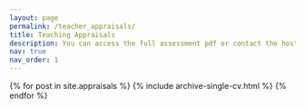```yaml
---
layout: page
permalink: /teacher_appraisals/
title: Teaching Appraisals
description: You can access the full assessment pdf or contact the host by email using the icons below each experience.
nav: true
nav_order: 1
---
```

<!-- _pages/publications.md -->
<div class="publications">
  <table id="experiences" style="width:100%;border:0px;border-spacing:0px;border-collapse:separate;margin-right:auto;margin-left:auto;">
    <tbody>
      {% for post in site.appraisals %}
        {% include archive-single-cv.html %}
      {% endfor %}
    </tbody>
  </table>
</div>